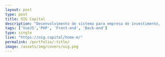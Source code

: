 ```yaml
---
layout: post
type: post
title: OIG Capital
description: "Desenvolvimento de sistema para empresa de investimento, trabalho focado em códificação."
tags: ['VueJS','PHP', 'Front-end', 'Back-end']
type: single
live: "https://oig.capital/home-m/"
permalink: /portfolio/:title/
image: /assets/img/covers/oig.png
---
```

